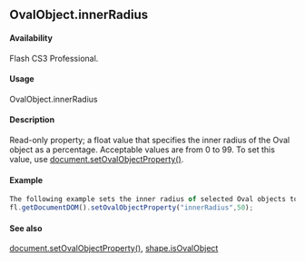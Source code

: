 ## OvalObject.innerRadius

#### Availability

Flash CS3 Professional.

#### Usage

OvalObject.innerRadius

#### Description

Read-only property; a float value that specifies the inner radius of the Oval object as a percentage. Acceptable values are from 0 to 99.
To set this value, use [document.setOvalObjectProperty()](#!AdobeDocs/developers-animatesdk-docs/test/Document_object/docum590.md).

#### Example

```javascript
The following example sets the inner radius of selected Oval objects to 50 percent:
fl.getDocumentDOM().setOvalObjectProperty("innerRadius",50);

```
#### See also

[document.setOvalObjectProperty()](#!AdobeDocs/developers-animatesdk-docs/test/Document_object/docum590.md), [shape.isOvalObject](#!AdobeDocs/developers-animatesdk-docs/test/Shape_object/shape9.md)
